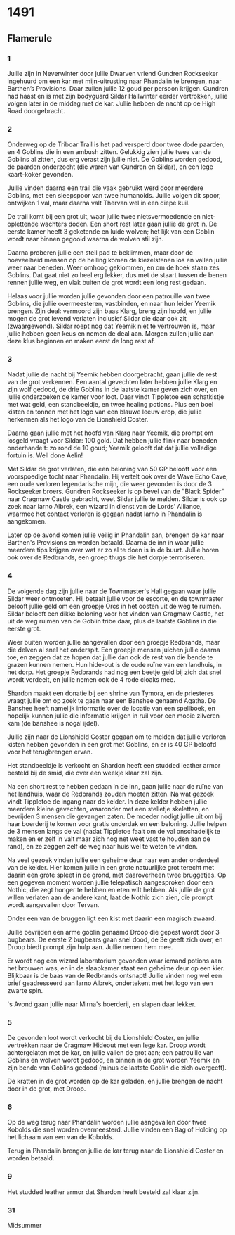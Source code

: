 # 1491

## Flamerule

### 1
Jullie zijn in Neverwinter door jullie Dwarven vriend Gundren Rockseeker ingehuurd om een kar met mijn-uitrusting naar Phandalin te brengen, naar Barthen’s Provisions. Daar zullen jullie 12 goud per persoon krijgen. Gundren had haast en is met zijn bodyguard Sildar Hallwinter eerder vertrokken, jullie volgen later in de middag met de kar. Jullie hebben de nacht op de High Road doorgebracht. 

### 2
Onderweg op de Triboar Trail is het pad versperd door twee dode paarden, en 4 Goblins die in een ambush zitten. Gelukkig zien jullie twee van de Goblins al zitten, dus erg verast zijn jullie niet. De Goblins worden gedood, de paarden onderzocht (die waren van Gundren en Sildar), en een lege kaart-koker gevonden.

Jullie vinden daarna een trail die vaak gebruikt werd door meerdere Goblins, met een sleepspoor van twee humanoids. Jullie volgen dit spoor, ontwijken 1 val, maar daarna valt Thervan wel in een diepe kuil.

De trail komt bij een grot uit, waar jullie twee nietsvermoedende en niet-oplettende wachters doden. Een short rest later gaan jullie de grot in. De eerste kamer heeft 3 geketende en luide wolven; het lijk van een Goblin wordt naar binnen gegooid waarna de wolven stil zijn.

Daarna proberen jullie een steil pad te beklimmen, maar door de hoeveelheid mensen op de helling komen de kiezelstenen los en vallen jullie weer naar beneden. Weer omhoog geklommen, en om de hoek staan zes Goblins. Dat gaat niet zo heel erg lekker, dus met de staart tussen de benen rennen jullie weg, en vlak buiten de grot wordt een long rest gedaan.

Helaas voor jullie worden jullie gevonden door een patrouille van twee Goblins, die jullie overmeesteren, vastbinden, en naar hun leider Yeemik brengen. Zijn deal: vermoord zijn baas Klarg, breng zijn hoofd, en jullie mogen de grot levend verlaten inclusief Sildar die daar ook zit (zwaargewond). Sildar roept nog dat Yeemik niet te vertrouwen is, maar jullie hebben geen keus en nemen de deal aan. Morgen zullen jullie aan deze klus beginnen en maken eerst de long rest af.

### 3
Nadat jullie de nacht bij Yeemik hebben doorgebracht, gaan jullie de rest van de grot verkennen. Een aantal gevechten later hebben jullie Klarg en zijn wolf gedood, de drie Goblins in de laatste kamer geven zich over, en jullie onderzoeken de kamer voor loot. Daar vindt Tippletoe een schatkistje met wat geld, een standbeeldje, en twee healing potions. Plus een boel kisten en tonnen met het logo van een blauwe leeuw erop, die jullie herkennen als het logo van de Lionshield Coster.

Daarna gaan jullie met het hoofd van Klarg naar Yeemik, die prompt om losgeld vraagt voor Sildar: 100 gold. Dat hebben jullie flink naar beneden onderhandelt: zo rond de 10 goud; Yeemik gelooft dat dat jullie volledige fortuin is. Well done Aelin!

Met Sildar de grot verlaten, die een beloning van 50 GP belooft voor een voorspoedige tocht naar Phandalin. Hij vertelt ook over de Wave Echo Cave, een oude verloren legendarische mijn, die weer gevonden is door de 3 Rockseeker broers. Gundren Rockseeker is op bevel van de "Black Spider" naar Cragmaw Castle gebracht, weet Sildar jullie te melden. Sildar is ook op zoek naar Iarno Albrek, een wizard in dienst van de Lords’ Alliance, waarmee het contact verloren is gegaan nadat Iarno in Phandalin is aangekomen.

Later op de avond komen jullie veilig in Phandalin aan, brengen de kar naar Barthen's Provisions en worden betaald. Daarna de inn in waar jullie meerdere tips krijgen over wat er zo al te doen is in de buurt. Jullie horen ook over de Redbrands, een groep thugs die het dorpje terroriseren.

### **4**
De volgende dag zijn jullie naar de Townmaster's Hall gegaan waar jullie Sildar weer ontmoeten. Hij betaalt jullie voor de escorte, en de townmaster belooft jullie geld om een groepje Orcs in het oosten uit de weg te ruimen. Sildar belooft een dikke beloning voor het vinden van Cragmaw Castle, het uit de weg ruimen van de Goblin tribe daar, plus de laatste Goblins in die eerste grot.

Weer buiten worden jullie aangevallen door een groepje Redbrands, maar die delven al snel het onderspit. Een groepje mensen juichen jullie daarna toe, en zeggen dat ze hopen dat jullie dan ook de rest van die bende te grazen kunnen nemen. Hun hide-out is de oude ruïne van een landhuis, in het dorp. Het groepje Redbrands had nog een beetje geld bij zich dat snel wordt verdeelt, en jullie nemen ook de 4 rode cloaks mee. 

Shardon maakt een donatie bij een shrine van Tymora, en de priesteres vraagt jullie om op zoek te gaan naar een Banshee genaamd Agatha. De Banshee heeft namelijk informatie over de locatie van een spellboek, en hopelijk kunnen jullie die informatie krijgen in ruil voor een mooie zilveren kam (de banshee is nogal ijdel).

Jullie zijn naar de Lionshield Coster gegaan om te melden dat jullie verloren kisten hebben gevonden in een grot met Goblins, en er is 40 GP beloofd voor het terugbrengen ervan.

Het standbeeldje is verkocht en Shardon heeft een studded leather armor besteld bij de smid, die over een weekje klaar zal zijn.

Na een short rest te hebben gedaan in de Inn, gaan jullie naar de ruïne van het landhuis, waar de Redbrands zouden moeten zitten. Na wat gezoek vindt Tippletoe de ingang naar de kelder. In deze kelder hebben jullie meerdere kleine gevechten, waaronder met een stelletje skeletten, en bevrijden 3 mensen die gevangen zaten. De moeder nodigt jullie uit om bij haar boerderij te komen voor gratis onderdak en een beloning. Jullie helpen de 3 mensen langs de val (nadat Tippletoe faalt om de val onschadelijk te maken en er zelf in valt maar zich nog net weet vast te houden aan de rand), en ze zeggen zelf de weg naar huis wel te weten te vinden.

Na veel gezoek vinden jullie een geheime deur naar een ander onderdeel van de kelder. Hier komen jullie in een grote natuurlijke grot terecht met daarin een grote spleet in de grond, met daaroverheen twee bruggetjes. Op een gegeven moment worden jullie telepatisch aangesproken door een Nothic, die zegt honger te hebben en eten wilt hebben. Als jullie de grot willen verlaten aan de andere kant, laat de Nothic zich zien, die prompt wordt aangevallen door Tervan.

Onder een van de bruggen ligt een kist met daarin een magisch zwaard.

Jullie bevrijden een arme goblin genaamd Droop die gepest wordt door 3 bugbears. De eerste 2 bugbears gaan snel dood, de 3e geeft zich over, en Droop biedt prompt zijn hulp aan. Jullie nemen hem mee.

Er wordt nog een wizard laboratorium gevonden waar iemand potions aan het brouwen was, en in de slaapkamer staat een geheime deur op een kier. Blijkbaar is de baas van de Redbrands ontsnapt! Jullie vinden nog wel een brief geadresseerd aan Iarno Albrek, ondertekent met het logo van een zwarte spin.

's Avond gaan jullie naar Mirna's boerderij, en slapen daar lekker. 

### 5
De gevonden loot wordt verkocht bij de Lionshield Coster, en jullie vertrekken naar de Cragmaw Hideout met een lege kar. Droop wordt achtergelaten met de kar, en jullie vallen de grot aan; een patrouille van Goblins en wolven wordt gedood, en binnen in de grot worden Yeemik en zijn bende van Goblins gedood (minus de laatste Goblin die zich overgeeft).

De kratten in de grot worden op de kar geladen, en jullie brengen de nacht door in de grot, met Droop.

### 6
Op de weg terug naar Phandalin worden jullie aangevallen door twee Kobolds die snel worden overmeesterd. Jullie vinden een Bag of Holding op het lichaam van een van de Kobolds.

Terug in Phandalin brengen jullie de kar terug naar de Lionshield Coster en worden betaald.

### 9
Het studded leather armor dat Shardon heeft besteld zal klaar zijn.

### 31
Midsummer

